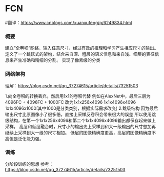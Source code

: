 # FCN
#翻译：https://www.cnblogs.com/xuanxufeng/p/6249834.html

### 概要

建立“全卷积”网络，输入任意尺寸，经过有效的推理和学习产生相应尺寸的输出。
定义了一个跳跃式的架构，结合来自深、粗层的语义信息和来自浅、细层的表征信息来产生准确和精细的分割。
实现了像素级的分类

### 网络架构
理解：https://blog.csdn.net/qq_37274615/article/details/73251503

1.向全卷积的转换丢弃。然后用1x1的卷积代替
例如在AlexNet中，最后三层为 4096FC + 4096FC + 1000FC
改为1x1x256x4096 1x1x4096x4096 1x1x4096x1000(其中1000是分类类别，根据实际需求改变)
2.跳级结构
因为最后输出尺寸比原图像小了很多倍，直接上采样反卷积会带来很大的误差
所以使用跳级结构，在第一个1x1x256x4096和第二个1x1x4096x4096输出都保存起来做上采样。
高层和低层融合时，尺寸小的输出先上采样到和大一级输出的尺寸想加再继续上采样到大一级的尺寸相加。
低层的图像精确度更高，高层的图像精确度不高但是泛化能力强。

### 训练
分阶段训练的思想
参考：https://blog.csdn.net/qq_37274615/article/details/73251503


